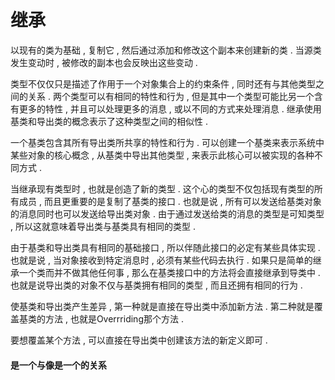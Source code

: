 # 继承

以现有的类为基础 , 复制它 , 然后通过添加和修改这个副本来创建新的类 . 当源类发生变动时 , 被修改的副本也会反映出这些变动 .

类型不仅仅只是描述了作用于一个对象集合上的约束条件 , 同时还有与其他类型之间的关系 . 两个类型可以有相同的特性和行为 , 但是其中一个类型可能比另一个含有更多的特性 , 并且可以处理更多的消息 , 或以不同的方式来处理消息 . 继承使用基类和导出类的概念表示了这种类型之间的相似性 .

一个基类包含其所有导出类所共享的特性和行为 . 可以创建一个基类来表示系统中某些对象的核心概念 , 从基类中导出其他类型 , 来表示此核心可以被实现的各种不同方式 .

当继承现有类型时 , 也就是创造了新的类型 . 这个心的类型不仅包括现有类型的所有成员 , 而且更重要的是复制了基类的接口 . 也就是说 , 所有可以发送给基类对象的消息同时也可以发送给导出类对象 . 由于通过发送给类的消息的类型是可知类型 , 所以这就意味着导出类与基类具有相同的类型 . 

由于基类和导出类具有相同的基础接口 , 所以伴随此接口的必定有某些具体实现 . 也就是说 , 当对象接收到特定消息时 , 必须有某些代码去执行 . 如果只是简单的继承一个类而并不做其他任何事 , 那么在基类接口中的方法将会直接继承到导类中 . 也就是说导出类的对象不仅与基类拥有相同的类型 , 而且还拥有相同的行为 . 

使基类和导出类产生差异 , 第一种就是直接在导出类中添加新方法 . 第二种就是覆盖基类的方法 , 也就是Overrriding那个方法 . 

要想覆盖某个方法 , 可以直接在导出类中创建该方法的新定义即可 . 

#### 是一个与像是一个的关系



